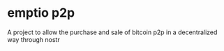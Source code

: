 # emptio p2p

A project to allow the purchase and sale of bitcoin p2p in a decentralized way through nostr




